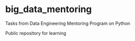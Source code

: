 # big_data_mentoring
Tasks from Data Engineering Mentoring Program on Python 

Public repository for learning
